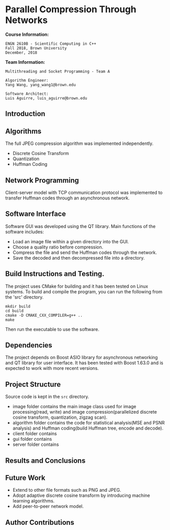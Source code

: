 # Parallel Compression Through Networks
**Course Information:**

    ENGN 2610B - Scientific Computing in C++
    Fall 2018, Brown University
    December, 2018

**Team Information:**

    Multithreading and Socket Programming - Team A

    Algorithm Engineer:
    Yang Wang, yang_wang1@brown.edu

    Software Architect:
    Luis Aguirre, luis_aguirre@brown.edu

## Introduction


## Algorithms
The full JPEG compression algorithm was implemented independently.
- Discrete Cosine Transform
- Quantization
- Huffman Coding

## Network Programming
Client-server model with TCP communication protocol was implemented to transfer Huffman codes through an asynchronous network.

## Software Interface
Software GUI was developed using the QT library. Main functions of the software includes:
- Load an image file within a given directory into the GUI.
- Choose a quality ratio before compression.
- Compress the file and send the Huffman codes through the network.
- Save the decoded and then decompressed file into a directory.

## Build Instructions and Testing.
The project uses CMake for building and it has been tested on Linux systems.
To build and compile the program, you can run the following from the 'src' directory.
```
mkdir build
cd build
cmake -D CMAKE_CXX_COMPILER=g++ ..
make
```
Then run the executable to use the software.

## Dependencies
The project depends on Boost ASIO library for asynchronous networking and QT library for user interface. It has been tested with Boost 1.63.0 and is expected to work with more recent versions.

## Project Structure
Source code is kept in the `src` directory.
- image folder contains the main image class used for image processing(read, write) and image compression(parallelized discrete cosine transform, quantization, zigzag scan).
- algorithm folder contains the code for statistical analysis(MSE and PSNR analysis) and Huffman coding(build Huffman tree, encode and decode).   
- client folder contains
- gui folder contains
- server folder contains

## Results and Conclusions


## Future Work
- Extend to other file formats such as PNG and JPEG.
- Adopt adaptive discrete cosine transform by introducing machine learning algorithms.
- Add peer-to-peer network model.

## Author Contributions
